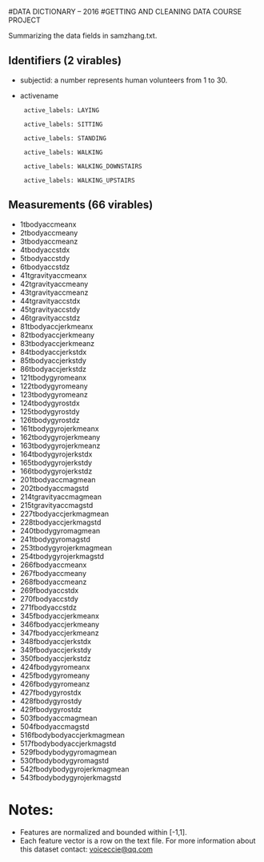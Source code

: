 #DATA DICTIONARY – 2016 
#GETTING AND CLEANING DATA COURSE PROJECT

Summarizing the data fields in samzhang.txt.

## Identifiers (2 virables)
* subjectid: a number represents human volunteers from 1 to 30.
* activename

       active_labels: LAYING
       
       active_labels: SITTING
       
       active_labels: STANDING
       
       active_labels: WALKING
       
       active_labels: WALKING_DOWNSTAIRS
       
       active_labels: WALKING_UPSTAIRS

## Measurements (66 virables)

* 1tbodyaccmeanx
* 2tbodyaccmeany
* 3tbodyaccmeanz
* 4tbodyaccstdx
* 5tbodyaccstdy
* 6tbodyaccstdz
* 41tgravityaccmeanx
* 42tgravityaccmeany
* 43tgravityaccmeanz
* 44tgravityaccstdx
* 45tgravityaccstdy
* 46tgravityaccstdz
* 81tbodyaccjerkmeanx
* 82tbodyaccjerkmeany
* 83tbodyaccjerkmeanz
* 84tbodyaccjerkstdx
* 85tbodyaccjerkstdy
* 86tbodyaccjerkstdz
* 121tbodygyromeanx
* 122tbodygyromeany
* 123tbodygyromeanz
* 124tbodygyrostdx
* 125tbodygyrostdy
* 126tbodygyrostdz
* 161tbodygyrojerkmeanx
* 162tbodygyrojerkmeany
* 163tbodygyrojerkmeanz
* 164tbodygyrojerkstdx
* 165tbodygyrojerkstdy
* 166tbodygyrojerkstdz
* 201tbodyaccmagmean
* 202tbodyaccmagstd
* 214tgravityaccmagmean
* 215tgravityaccmagstd
* 227tbodyaccjerkmagmean
* 228tbodyaccjerkmagstd
* 240tbodygyromagmean
* 241tbodygyromagstd
* 253tbodygyrojerkmagmean
* 254tbodygyrojerkmagstd
* 266fbodyaccmeanx
* 267fbodyaccmeany
* 268fbodyaccmeanz
* 269fbodyaccstdx
* 270fbodyaccstdy
* 271fbodyaccstdz
* 345fbodyaccjerkmeanx
* 346fbodyaccjerkmeany
* 347fbodyaccjerkmeanz
* 348fbodyaccjerkstdx
* 349fbodyaccjerkstdy
* 350fbodyaccjerkstdz
* 424fbodygyromeanx
* 425fbodygyromeany
* 426fbodygyromeanz
* 427fbodygyrostdx
* 428fbodygyrostdy
* 429fbodygyrostdz
* 503fbodyaccmagmean
* 504fbodyaccmagstd
* 516fbodybodyaccjerkmagmean
* 517fbodybodyaccjerkmagstd
* 529fbodybodygyromagmean
* 530fbodybodygyromagstd
* 542fbodybodygyrojerkmagmean
* 543fbodybodygyrojerkmagstd


Notes:
======
- Features are normalized and bounded within [-1,1].
- Each feature vector is a row on the text file.
For more information about this dataset contact: voiceccie@qq.com
